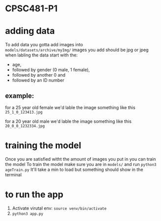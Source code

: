 # CPSC481-P1

# adding data

To add data you gotta add images into  
`models/datasets/archive/myImg/`
images you add should be jpg or jpeg
when labling the data start with the:

- age,
- followed by gender (0 male, 1 female),
- followed by another 0 and
- followed by an ID number

## example:

for a 25 year old female we'd lable the image something like this
`25_1_0_123413.jpg`

for a 20 year old male we'd lable the image something like this
`20_0_0_1232334.jpg`

# training the model

Once you are satisfied witht the amount of images you put in you can train the model
To train the model make sure you are in
`models/` and run `python3 ageTrain.py`
It'll take a min to load but something should show in the terminal

# to run the app

1. Activate virutal env: `source venv/bin/activate`
2. `python3 app.py`
